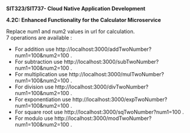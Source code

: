 <b>SIT323/SIT737- Cloud Native Application Development</b>

<b>4.2C: Enhanced Functionality for the Calculator Microservice</b>

Replace num1 and num2 values in url for calculation.<br>
7 operations are available : 

<ul>
      <li>For addition use http://localhost:3000/addTwoNumber?num1=100&num2=100 .</li>
      <li>For subtraction use http://localhost:3000/subTwoNumber?num1=100&num2=100 .</li> 
      <li>For multiplication use http://localhost:3000/mulTwoNumber?num1=100&num2=100 .</li> 
      <li>For division use http://localhost:3000/divTwoNumber?num1=100&num2=100 .</li>
      <li>For exponentiation use http://localhost:3000/expTwoNumber?num1=100&num2=100 .</li>
      <li>For square root use http://localhost:3000/sqTwoNumber?num1=100 .</li>
      <li>For modulo use http://localhost:3000/modTwoNumber?num1=100&num2=100 .</li>
</ul>
